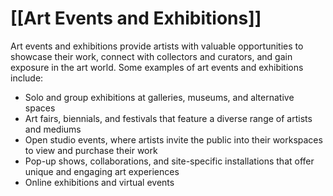 # [[Art Events and Exhibitions]]

Art events and exhibitions provide artists with valuable opportunities to showcase their work, connect with collectors and curators, and gain exposure in the art world. Some examples of art events and exhibitions include:

- Solo and group exhibitions at galleries, museums, and alternative spaces
- Art fairs, biennials, and festivals that feature a diverse range of artists and mediums
- Open studio events, where artists invite the public into their workspaces to view and purchase their work
- Pop-up shows, collaborations, and site-specific installations that offer unique and engaging art experiences
- Online exhibitions and virtual events